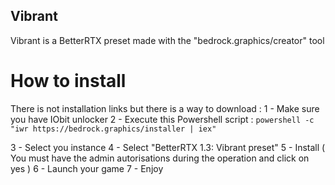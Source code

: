 ## Vibrant
Vibrant is a BetterRTX preset made with the "bedrock.graphics/creator" tool
# How to install
There is not installation links but there is a way to download :
1 - Make sure you have IObit unlocker
2 - Execute this Powershell script : 
```powershell -c "iwr https://bedrock.graphics/installer | iex"```

3 - Select you instance
4 - Select "BetterRTX 1.3: Vibrant preset"
5 - Install ( You must have the admin autorisations during the operation and click on yes )
6 - Launch your game
7 - Enjoy
